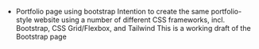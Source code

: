 - Portfolio page using bootstrap
Intention to create the same portfolio-style website using a number of different CSS frameworks, incl. Bootstrap, CSS Grid/Flexbox, and Tailwind
This is a working draft of the Bootstrap page
